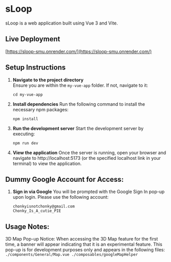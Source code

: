 # sLoop

sLoop is a web application built using Vue 3 and Vite.

## Live Deployment
[https://sloop-smu.onrender.com/](https://sloop-smu.onrender.com/)

## Setup Instructions

1. **Navigate to the project directory**  
   Ensure you are within the `my-vue-app` folder. If not, navigate to it:
   ```
   cd my-vue-app
   ```
2. **Install dependencies**
    Run the following command to install the necessary npm packages:
    ```
    npm install
    ```
3. **Run the development server**
    Start the development server by executing:
    ```
    npm run dev
    ```
4. **View the application**
    Once the server is running, open your browser and navigate to http://localhost:5173
    (or the specified localhost link in your terminal) to view the application.

## Dummy Google Account for Access:
1. **Sign in via Google**
    You will be prompted with the Google Sign In pop-up upon login. Please use the following account:
    ```
    chonkyisnotchonky@gmail.com
    Chonky_Is_A_cutie_PIE
    ```

## Usage Notes:
3D Map Pop-up Notice: When accessing the 3D Map feature for the first time, a banner will appear indicating that it is an experimental feature.
This pop-up is for development purposes only and appears in the following files:
    ```
    ./components/General/Map.vue
    ./composables/googleMapHelper
    ```